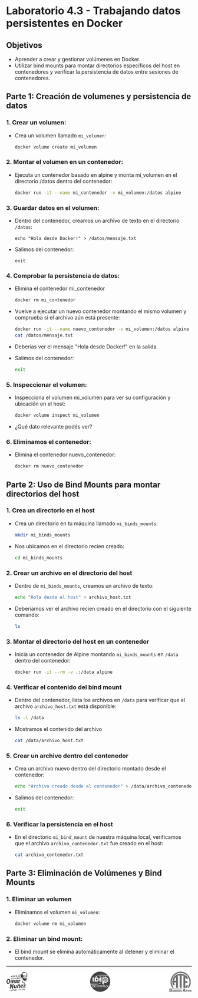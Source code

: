 # Laboratorio 4.3 - Trabajando datos persistentes en Docker

## Objetivos
- Aprender a crear y gestionar volúmenes en Docker.
- Utilizar bind mounts para montar directorios específicos del host en contenedores y verificar la persistencia de datos entre sesiones de contenedores.


## Parte 1: Creación de volumenes y persistencia de datos

### 1. Crear un volumen:

- Crea un volumen llamado `mi_volumen`:

    ```bash
    docker volume create mi_volumen
    ```

### 2. Montar el volumen en un contenedor:

- Ejecuta un contenedor basado en alpine y monta mi_volumen en el directorio /datos dentro del contenedor:

    ```bash
    docker run -it --name mi_contenedor -v mi_volumen:/datos alpine
    ```

### 3. Guardar datos en el volumen:

- Dentro del contenedor, creamos un archivo de texto en el directorio `/datos`:

    ```
    echo "Hola desde Docker!" > /datos/mensaje.txt
    ```

- Salimos del contenedor:

    ```
    exit
    ```


### 4. Comprobar la persistencia de datos:

- Elimina el contenedor mi_contenedor

    ```bash
    docker rm mi_contenedor
    ```
- Vuelve a ejecutar un nuevo contenedor montando el mismo volumen y comprueba si el archivo aún está presente:

    ```bash
    docker run -it --name nuevo_contenedor -v mi_volumen:/datos alpine
    cat /datos/mensaje.txt
    ```
- Deberías ver el mensaje "Hola desde Docker!" en la salida.

- Salimos del contenedor:

    ```bash
    exit
    ```

### 5. Inspeccionar el volumen:

- Inspecciona el volumen mi_volumen para ver su configuración y ubicación en el host:

    ```bash
    docker volume inspect mi_volumen
    ```
- ¿Qué dato relevante podés ver?

### 6. Eliminamos el contenedor:

- Elimina el contenedor nuevo_contenedor:

    ```bash
    docker rm nuevo_contenedor
    ```

## Parte 2: Uso de Bind Mounts para montar directorios del host

### 1. Crea un directorio en el host

- Crea un directorio en tu máquina llamado `mi_binds_mounts`:

    ```bash
    mkdir mi_binds_mounts
    ```

- Nos ubicamos en el directorio recien creado:

    ```bash
    cd mi_binds_mounts
    ```

### 2. Crear un archivo en el directorio del host

- Dentro de `mi_binds_mounts`, creamos un archivo de texto:

    ```bash
    echo "Hola desde el host" > archivo_host.txt
    ```

- Deberíamos ver el archivo recien creado en el directorio con el siguiente comando:

    ```bash
    ls
    ```
### 3. Montar el directorio del host en un contenedor

- Inicia un contenedor de Alpine montando `mi_binds_mounts` en `/data` dentro del contenedor:

    ```bash
    docker run -it --rm -v .:/data alpine
    ```

### 4. Verificar el contenido del bind mount

- Dentro del contenedor, lista los archivos en `/data` para verificar que el archivo `archivo_host.txt` está disponible:

    ```bash
    ls -l /data
    ```

- Mostramos el contenido del archivo

    ```bash
    cat /data/archivo_host.txt
    ```

### 5. Crear un archivo dentro del contenedor

- Crea un archivo nuevo dentro del directorio montado desde el contenedor:

    ```bash
    echo "Archivo creado desde el contenedor" > /data/archivo_contenedor.txt
    ```

- Salimos del contenedor:

    ```bash
    exit
    ```

### 6. Verificar la persistencia en el host

- En el directorio `mi_bind_mount` de nuestra máquina local, verificamos que el archivo `archivo_contenedor.txt` fue creado en el host:

    ```bash
    cat archivo_contenedor.txt
    ```

## Parte 3: Eliminación de Volúmenes y Bind Mounts

### 1. Eliminar un volumen

- Eliminamos el volumen `mi_volumen`:

    ```bash
    docker volume rm mi_volumen
    ```

### 2. Eliminar un bind mount:

- El bind mount se elimina automáticamente al detener y eliminar el contenedor.

--------

<p align="center">
  <img src="../../../img/logos.footer.gray.webp">
</p>